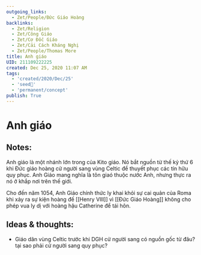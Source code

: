 ```yaml
---
outgoing_links:
  - Zet/People/Đức Giáo Hoàng
backlinks:
  - Zet/Religion
  - Zet/Công Giáo
  - Zet/Cơ Đốc Giáo
  - Zet/Cải Cách Kháng Nghị
  - Zet/People/Thomas More
title: Anh giáo
UID: 211109222225
created: Dec 25, 2020 11:07 AM
tags:
  - 'created/2020/Dec/25'
  - 'seed🥜'
  - 'permanent/concept'
publish: True
---
```

# Anh giáo

## Notes:
Anh giáo là một nhánh lớn trong của Kito giáo. Nó bắt nguồn từ thế kỷ thứ 6 khi Đức giáo hoàng cử người sang vùng Celtic để thuyết phục các tín hữu quy phục. Anh Giáo mang nghĩa là tôn giaó thuộc nước Anh, nhưng thực ra nó ở khắp nơi trên thế giới.

Cho đến năm 1054, Anh Giáo chính thức ly khai khỏi sự cai quản của Roma khi xảy ra sự kiện hoàng đế [[Henry VIII]] vì [[Đức Giáo Hoàng]] không cho phép vua ly dị với hoàng hậu Catherine để tái hôn.

## Ideas & thoughts:
- Giáo dân vùng Celtic trước khi DGH cử người sang có nguồn gốc từ đâu? tại sao phải cử người sang quy phục?
